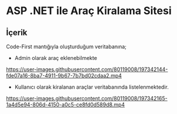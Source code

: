# ASP .NET ile Araç Kiralama Sitesi

## İçerik
Code-First mantığıyla oluşturduğum veritabanına;

- Admin olarak araç eklenebilmekte 



https://user-images.githubusercontent.com/80119008/197342144-fde07a16-8ba7-4911-9b67-7b7bd02cdaa2.mp4




- Kullanıcı olarak kiralanan araçlar veritabanında listelenmektedir.



https://user-images.githubusercontent.com/80119008/197342165-1a4d5e94-806d-4150-a0c5-ce8fd0d589d8.mp4



